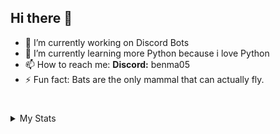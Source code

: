 ## Hi there 👋

- 🔭 I’m currently working on Discord Bots
- 🌱 I’m currently learning more Python because i love Python
- 📫 How to reach me: **Discord:** benma05
- ⚡ Fun fact: Bats are the only mammal that can actually fly.

#

<details>
  <summary>My Stats</summary>
  <table>
    <tr>
      <td align="center" style="padding=0;width=50%;">
        <img align="center" style="padding=0;" src="https://github-readme-stats.vercel.app/api?username=benma0005&show_icons=true&hide_border=true"/>
      </td>
      <td align="center" style="padding=0;width=50%;">
        <img align="center" style="padding=0;" src="https://github-readme-stats.vercel.app/api/top-langs/?username=benma0005&layout=compact&hide_border=true"/>
      </td>
    </tr>
  </table>
</details>
